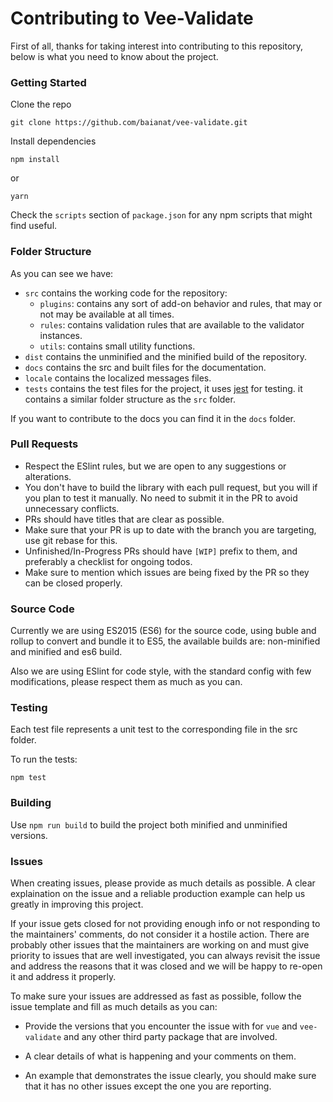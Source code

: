 # Contributing to Vee-Validate

First of all, thanks for taking interest into contributing to this repository, below is what you need to know about the project.

### Getting Started

Clone the repo

`git clone https://github.com/baianat/vee-validate.git`

Install dependencies

```
npm install
```

or

```
yarn
```

Check the `scripts` section of `package.json` for any npm scripts that might find useful.

### Folder Structure

As you can see we have:
- `src` contains the working code for the repository:
    - `plugins`: contains any sort of add-on behavior and rules, that may or not may be available at all times.
    - `rules`: contains validation rules that are available to the validator instances.
    - `utils`: contains small utility functions.
- `dist` contains the unminified and the minified build of the repository.
- `docs` contains the src and built files for the documentation.
- `locale` contains the localized messages files.
- `tests` contains the test files for the project, it uses [jest](https://github.com/facebook/jest) for testing. it contains a similar folder structure as the `src` folder.

If you want to contribute to the docs you can find it in the `docs` folder.

### Pull Requests

- Respect the ESlint rules, but we are open to any suggestions or alterations.
- You don't have to build the library with each pull request, but you will if you plan to test it manually. No need to submit it in the PR to avoid unnecessary conflicts.
- PRs should have titles that are clear as possible.
- Make sure that your PR is up to date with the branch you are targeting, use git rebase for this.
- Unfinished/In-Progress PRs should have `[WIP]` prefix to them, and preferably a checklist for ongoing todos.
- Make sure to mention which issues are being fixed by the PR so they can be closed properly.

### Source Code

Currently we are using ES2015 (ES6) for the source code, using buble and rollup to convert and bundle it to ES5, the available builds are: non-minified and minified and es6 build.

Also we are using ESlint for code style, with the standard config with few modifications, please respect them as much as you can.

### Testing

Each test file represents a unit test to the corresponding file in the src folder.

To run the tests:

`npm test`

### Building

Use `npm run build` to build the project both minified and unminified versions.


### Issues

When creating issues, please provide as much details as possible. A clear explaination on the issue and a reliable production example can help us greatly in improving this project.

If your issue gets closed for not providing enough info or not responding to the maintainers' comments, do not consider it a hostile action. There are probably other issues that the maintainers are working on and must give priority to issues that are well investigated, you can always revisit the issue and address the reasons that it was closed and we will be happy to re-open it and address it properly.

To make sure your issues are addressed as fast as possible, follow the issue template and fill as much details as you can:

- Provide the versions that you encounter the issue with for `vue` and `vee-validate` and any other third party package that are involved.

- A clear details of what is happening and your comments on them.

- An example that demonstrates the issue clearly, you should make sure that it has no other issues except the one you are reporting. 

